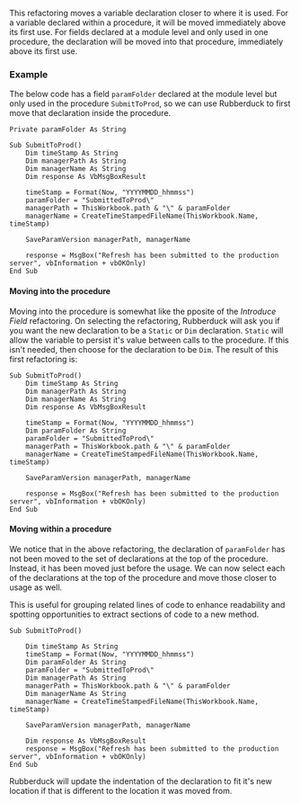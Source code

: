 This refactoring moves a variable declaration closer to where it is used. For a variable declared within a procedure, it will be moved immediately above its first use. For fields declared at a module level and only used in one procedure, the declaration will be moved into that procedure, immediately above its first use. 

### Example
The below code has a field `paramFolder` declared at the module level but only used in the procedure `SubmitToProd`, so we can use Rubberduck to first move that declaration inside the procedure.
```
Private paramFolder As String

Sub SubmitToProd()
    Dim timeStamp As String
    Dim managerPath As String
    Dim managerName As String
    Dim response As VbMsgBoxResult
    
    timeStamp = Format(Now, "YYYYMMDD_hhmmss")
    paramFolder = "SubmittedToProd\"
    managerPath = ThisWorkbook.path & "\" & paramFolder
    managerName = CreateTimeStampedFileName(ThisWorkbook.Name, timeStamp)

    SaveParamVersion managerPath, managerName
    
    response = MsgBox("Refresh has been submitted to the production server", vbInformation + vbOKOnly)
End Sub
```

#### Moving into the procedure
Moving into the procedure is somewhat like the pposite of the _Introduce Field_ refactoring. On selecting the refactoring, Rubberduck will ask you if you want the new declaration to be a `Static` or `Dim` declaration. `Static` will allow the variable to persist it's value between calls to the procedure. If this isn't needed, then choose for the declaration to be `Dim`. The result of this first refactoring is:

```
Sub SubmitToProd()
    Dim timeStamp As String
    Dim managerPath As String
    Dim managerName As String
    Dim response As VbMsgBoxResult
    
    timeStamp = Format(Now, "YYYYMMDD_hhmmss")
    Dim paramFolder As String
    paramFolder = "SubmittedToProd\"
    managerPath = ThisWorkbook.path & "\" & paramFolder
    managerName = CreateTimeStampedFileName(ThisWorkbook.Name, timeStamp)

    SaveParamVersion managerPath, managerName
    
    response = MsgBox("Refresh has been submitted to the production server", vbInformation + vbOKOnly)
End Sub
```

#### Moving within a procedure
We notice that in the above refactoring, the declaration of `paramFolder` has not been moved to the set of declarations at the top of the procedure. Instead, it has been moved just before the usage. We can now select each of the declarations at the top of the procedure and move those closer to usage as well.

This is useful for grouping related lines of code to enhance readability and spotting opportunities to extract sections of code to a new method.

```
Sub SubmitToProd()
    
    Dim timeStamp As String
    timeStamp = Format(Now, "YYYYMMDD_hhmmss")
    Dim paramFolder As String
    paramFolder = "SubmittedToProd\"
    Dim managerPath As String
    managerPath = ThisWorkbook.path & "\" & paramFolder
    Dim managerName As String
    managerName = CreateTimeStampedFileName(ThisWorkbook.Name, timeStamp)

    SaveParamVersion managerPath, managerName
    
    Dim response As VbMsgBoxResult
    response = MsgBox("Refresh has been submitted to the production server", vbInformation + vbOKOnly)
End Sub
```

Rubberduck will update the indentation of the declaration to fit it's new location if that is different to the location it was moved from.


